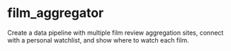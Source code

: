 # film_aggregator
Create a data pipeline with multiple film review aggregation sites, connect with a personal watchlist, and show where to watch each film.
